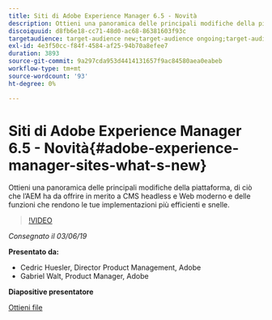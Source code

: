 ```yaml
---
title: Siti di Adobe Experience Manager 6.5 - Novità
description: Ottieni una panoramica delle principali modifiche della piattaforma, di ciò che l’AEM ha da offrire in merito a CMS headless e Web moderno e delle funzioni che rendono le tue implementazioni più efficienti e snelle.
discoiquuid: d8fb6e18-cc71-48d0-ac68-86381603f93c
targetaudience: target-audience new;target-audience ongoing;target-audience upgrader
exl-id: 4e3f50cc-f84f-4584-af25-94b70a8efee7
duration: 3893
source-git-commit: 9a297cda953d4414131657f9ac84580aea0eabeb
workflow-type: tm+mt
source-wordcount: '93'
ht-degree: 0%

---
```


# Siti di Adobe Experience Manager 6.5 - Novità{#adobe-experience-manager-sites-what-s-new}

Ottieni una panoramica delle principali modifiche della piattaforma, di ciò che l’AEM ha da offrire in merito a CMS headless e Web moderno e delle funzioni che rendono le tue implementazioni più efficienti e snelle.

>[!VIDEO](https://video.tv.adobe.com/v/26368/?quality=9)

*Consegnato il 03/06/19*

**Presentato da:**

* Cedric Huesler, Director Product Management, Adobe
* Gabriel Walt, Product Manager, Adobe

**Diapositive presentatore**

[Ottieni file](assets/aem65-whatsnewgem-march6.pdf)
